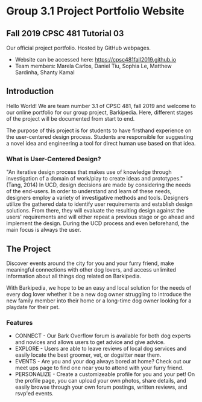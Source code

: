 # Group 3.1 Project Portfolio Website
## Fall 2019 CPSC 481 Tutorial 03

Our official project portfolio. Hosted by GitHub webpages.

- Website can be accessed here: https://cpsc481fall2019.github.io
- Team members: Marela Carlos, Daniel Tiu, Sophia Le, Matthew Sardinha, Shanty Kamal 

## Introduction

Hello World! We are team number 3.1 of CPSC 481, fall 2019 and welcome to our online portfolio for our group project, Barkipedia. Here, different stages of the project will be documented from start to end.

The purpose of this project is for students to have firsthand experience on the user-centered design process. Students are responsible for suggesting a novel idea and engineering a tool for direct human use based on that idea.

### What is User-Centered Design?

"An iterative design process that makes use of knowledge through investigation of a domain of work/play to create ideas and prototypes." (Tang, 2014)
In UCD, design decisions are made by considering the needs of the end-users. In order to understand and learn of these needs, designers employ a variety of investigative methods and tools. Designers utilize the gathered data to identify user requirements and establish design solutions. From there, they will evaluate the resulting design against the users' requirements and will either repeat a previous stage or go ahead and implement the design. During the UCD process and even beforehand, the main focus is always the user.

## The Project

Discover events around the city for you and your furry friend, make meaningful connections with other dog lovers, and access unlimited information about all things dog related on Barkipedia.

With Barkipedia, we hope to be an easy and local solution for the needs of every dog lover whether it be a new dog owner struggling to introduce the new family member into their home or a long-time dog owner looking for a playdate for their pet.

### Features
* CONNECT - Our Bark Overflow forum is available for both dog experts and novices and allows users to get advice and give advice.
* EXPLORE - Users are able to leave reviews of local dog services and easily locate the best groomer, vet, or dogsitter near them.
* EVENTS - Are you and your dog always bored at home? Check out our meet ups page to find one near you to attend with your furry friend.
* PERSONALIZE - Create a customizeable profile for you and your pet! On the profile page, you can upload your own photos, share details, and easily browse through your own forum postings, written reviews, and  rsvp'ed events.